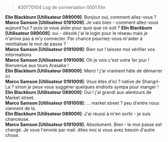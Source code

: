 > #30770104 Log de conversation 0001 Elin  
    
**Elin Blackburn [Utilisateur 089009]**: Bonjour oui, comment allez-vous ?  
**Marco Samson [Utilisateur 0191009]**: Je vais bien - comment allez-vous aujourd'hui ? puis-je vous aider pour quoi que ce soit ? 
**Elin Blackburn [Utilisateur 089009]**: oui - désolé j'ai le login pour le réseau mais je n'arrive pas à m'y connecter. Par chance pourriez-vous m'aider à reinitialiser le mot de passe ?  
**Marco Samson [Utilisateur 0191009]**: Bien sur ! laissez moi vérifier vos informations  
**Marco Samson [Utilisateur 0191009]**: Oh je vois c'est votre 1er jour ! Bienvenue aux tours Arasaka !  
**Elin Blackburn [Utilisateur 089009]**: Merci ! j'ai vraiment hâte de démarrer ici  
**Marco Samson [Utilisateur 0191009]**: Vous êtes d'ici ? native de Shangri-La ? sinon je peux vous suggérer quelques endroits sympa pour manger !  
**Elin Blackburn [Utilisateur 089009]**:  Oui ! j'ai grandi aux alentours de Market street.  
**Marco Samson [Utilisateur 0191009]**: ... market street ? peu d'entre nous viennent de là.  
**Elin Blackburn [Utilisateur 089009]**: J'ai réussi à m'en sortir - je suis chanceuse.  
**Marco Samson [Utilisateur 0191009]**: Absolument. Bien - le mot passe est changé. Je vous l'envoie par mail. dites moi si vous avez besoin d'autre chose.  
